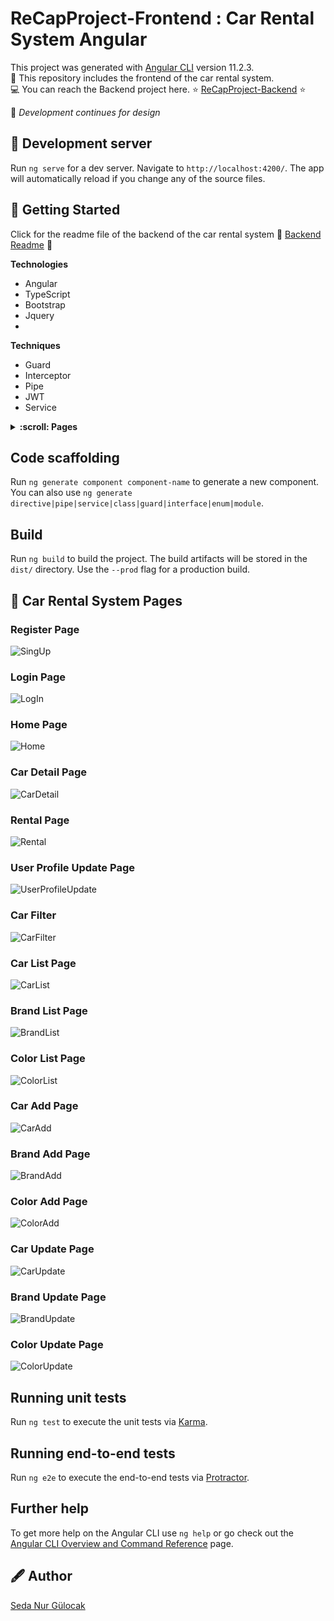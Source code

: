# ReCapProject-Frontend : Car Rental System Angular

This project was generated with [Angular CLI](https://github.com/angular/angular-cli) version 11.2.3. <br/>
:red_car: This repository includes the frontend of the car rental system. <br/>
:computer: You can reach the Backend project here. 	:star:  [ReCapProject-Backend](https://github.com/sedanurgulocak/ReCapProject)  :star: <br/>


:art: _Development continues for design_

## :balloon: Development server

Run `ng serve` for a dev server. Navigate to `http://localhost:4200/`. The app will automatically reload if you change any of the source files.

## :tada: Getting Started
Click for the readme file of the backend of the car rental system  :memo:  [Backend Readme](https://github.com/sedanurgulocak/ReCapProject#readme) :memo:

**Technologies**
- Angular
- TypeScript
- Bootstrap
- Jquery
- 
**Techniques**
- Guard
- Interceptor
- Pipe
- JWT
- Service

<details> <summary><b> :scroll: Pages </b></summary>
  
- [Register Page](https://github.com/sedanurgulocak/ReCapProject-Frontend#register-page)
- [Login Page](https://github.com/sedanurgulocak/ReCapProject-Frontend#login-page)
- [Home Page](https://github.com/sedanurgulocak/ReCapProject-Frontend#home-page)
- [Car Detail Page](https://github.com/sedanurgulocak/ReCapProject-Frontend#car-detail-page)
- [Rental Page](https://github.com/sedanurgulocak/ReCapProject-Frontend#rental-page)
- [User Profile Update Page](https://github.com/sedanurgulocak/ReCapProject-Frontend#user-profile-update-page)
- [Car Filter](https://github.com/sedanurgulocak/ReCapProject-Frontend#car-filter)
- [Car List Page](https://github.com/sedanurgulocak/ReCapProject-Frontend#car-list-page)
- [Brand List Page](https://github.com/sedanurgulocak/ReCapProject-Frontend#brand-list-page)
- [Color List Page](https://github.com/sedanurgulocak/ReCapProject-Frontend#color-list-page)
- [Car Add Page](https://github.com/sedanurgulocak/ReCapProject-Frontend#car-add-page)
- [Brand Add Page](https://github.com/sedanurgulocak/ReCapProject-Frontend#brand-add-page)
- [Color Add Page](https://github.com/sedanurgulocak/ReCapProject-Frontend#color-add-page)
- [Car Update Page](https://github.com/sedanurgulocak/ReCapProject-Frontend#car-update-page)
- [Brand Update Page](https://github.com/sedanurgulocak/ReCapProject-Frontend#brand-update-page)
- [Color Update Page](https://github.com/sedanurgulocak/ReCapProject-Frontend#color-update-page) <br/>

</details>

## Code scaffolding

Run `ng generate component component-name` to generate a new component. You can also use `ng generate directive|pipe|service|class|guard|interface|enum|module`.

## Build

Run `ng build` to build the project. The build artifacts will be stored in the `dist/` directory. Use the `--prod` flag for a production build.

## :lipstick: Car Rental System Pages
### Register Page
![SingUp](https://user-images.githubusercontent.com/64933639/114283956-64dc7800-9a55-11eb-88b6-3c3fd85eb9b4.png)

### Login Page
![LogIn](https://user-images.githubusercontent.com/64933639/114283980-7d4c9280-9a55-11eb-9e53-24388c4fbc2b.png)

### Home Page
![Home](https://user-images.githubusercontent.com/64933639/114284067-006de880-9a56-11eb-96ec-34f403af1bcc.png)

### Car Detail Page
![CarDetail](https://user-images.githubusercontent.com/64933639/114284073-09f75080-9a56-11eb-935c-05d3d070f656.png)

### Rental Page
![Rental](https://user-images.githubusercontent.com/64933639/114284077-111e5e80-9a56-11eb-9f3c-77584c81cc82.png)

### User Profile Update Page
![UserProfileUpdate](https://user-images.githubusercontent.com/64933639/114284179-d537c900-9a56-11eb-957b-7675501be1cf.png)

### Car Filter
![CarFilter](https://user-images.githubusercontent.com/64933639/114284186-dff25e00-9a56-11eb-95be-6b43559bfec6.png)

### Car List Page
![CarList](https://user-images.githubusercontent.com/64933639/114284189-e680d580-9a56-11eb-805b-86b7fc095871.png)

### Brand List Page
![BrandList](https://user-images.githubusercontent.com/64933639/114284195-f1d40100-9a56-11eb-84c3-3efa7f04a2dc.png)

### Color List Page
![ColorList](https://user-images.githubusercontent.com/64933639/114284204-fd272c80-9a56-11eb-9991-5ecf505efcf7.png)

### Car Add Page
![CarAdd](https://user-images.githubusercontent.com/64933639/114284207-031d0d80-9a57-11eb-962d-989945bd4433.png)

### Brand Add Page
![BrandAdd](https://user-images.githubusercontent.com/64933639/114284215-0fa16600-9a57-11eb-9745-df3dc0af3866.png)

### Color Add Page
![ColorAdd](https://user-images.githubusercontent.com/64933639/114284218-15974700-9a57-11eb-9c1d-c5de3a32cee1.png)

### Car Update Page
![CarUpdate](https://user-images.githubusercontent.com/64933639/114284223-1c25be80-9a57-11eb-87e7-0b65f7da0ded.png)

### Brand Update Page
![BrandUpdate](https://user-images.githubusercontent.com/64933639/114284230-2647bd00-9a57-11eb-8d74-4c3cf9910723.png)

### Color Update Page
![ColorUpdate](https://user-images.githubusercontent.com/64933639/114284237-31025200-9a57-11eb-989c-78b7e35f6b45.png)



## Running unit tests

Run `ng test` to execute the unit tests via [Karma](https://karma-runner.github.io).

## Running end-to-end tests

Run `ng e2e` to execute the end-to-end tests via [Protractor](http://www.protractortest.org/).

## Further help

To get more help on the Angular CLI use `ng help` or go check out the [Angular CLI Overview and Command Reference](https://angular.io/cli) page.

## :fountain_pen: Author
[Seda Nur Gülocak](https://github.com/sedanurgulocak)
